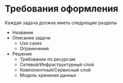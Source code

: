 # Требования оформления

Каждая задача должна иметь следующие разделы

* Название
* Описание задачи
  * Use cases
  * Ограничения
* Решение
  * Требование по ресурсам
  * Сетевой/Инфраструктурный слой
  * Компонентный/Сервисный слой
  * Модель хранения данных
